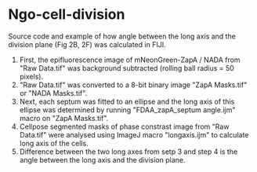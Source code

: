 # Ngo-cell-division
Source code and example of how angle between the long axis and the division plane (Fig 2B, 2F) was calculated in FIJI.
1. First, the epifluorescence image of mNeonGreen-ZapA / NADA from "Raw Data.tif" was background subtracted (rolling ball radius = 50 pixels).
2. "Raw Data.tif" was converted to a 8-bit binary image "ZapA Masks.tif" or "NADA Masks.tif".
3. Next, each septum was fitted to an ellipse and the long axis of this ellipse was determined by running "FDAA_zapA_septum angle.ijm" macro on "ZapA Masks.tif".
4. Cellpose segmented masks of phase constrast image from "Raw Data.tif" were analysed using ImageJ macro "longaxis.ijm" to calculate long axis of the cells.
5. Difference between the two long axes from setp 3 and step 4 is the angle between the long axis and the division plane.
   

